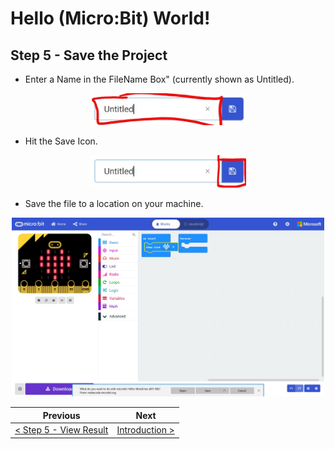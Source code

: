 # Hello (Micro:Bit) World! #

## Step 5 - Save the Project ##

- Enter a Name in the FileName Box" (currently shown as Untitled).

<p align="center">
    <img src="images/6-save-box.jpg" width="250px" >
</p>

- Hit the Save Icon.

<p align="center">
    <img src="images/6-save-icon.jpg" width="250px" >
</p>

- Save the file to a location on your machine.

<p align="center">
    <img src="images/6-save-project.jpg" width="500px" >
</p>

| Previous | Next |
| -------- | ---- |
| [< Step 5 - View Result](5-view-result.md) | [ Introduction >](/README.md) |